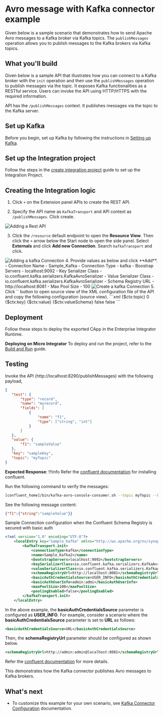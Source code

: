 # Avro message with Kafka connector example

Given below is a sample scenario that demonstrates how to send Apache Avro messages to a Kafka broker via Kafka topics. The `publishMessages` operation allows you to publish messages to the Kafka brokers via Kafka topics.

## What you'll build

Given below is a sample API that illustrates how you can connect to a Kafka broker with the `init` operation and then use the `publishMessages` operation to publish messages via the topic. It exposes Kafka functionalities as a RESTful service. Users can invoke the API using HTTP/HTTPS with the required information.

API has the `/publishMessages` context. It publishes messages via the topic to the Kafka server.

## Set up Kafka

Before you begin, set up Kafka by following the instructions in [Setting up Kafka](setting-up-kafka.md).

## Set up the Integration project

Follow the steps in the [create integration project]({{base_path}}/develop/create-integration-project/) guide to set up the Integration Project.
## Creating the Integration logic

1. Click `+` on the Extension panel APIs to create the REST API.

2. Specify the API name as `KafkaTransport` and API context as `/publishMessages`. Click create.

<img src="{{base_path}}/assets/img/integrate/connectors/kafka-avro-example-1.png" title="Adding a Rest API" alt="Adding a Rest API" />

3. Click the `/resource` default endpoint to open the **Resource View**. Then click the `+` arrow below the Start node to open the side panel. Select **Externals** and click **Add new Connection**. Search `kafkaTransport` and click.
<img src="{{base_path}}/assets/img/integrate/connectors/kafka-avro-example-2.png" title="Adding a kafka Connection" alt="Adding a kafka Connection"/>
4. Provide values as below and click **Add**.
    - Connection Name - Sample_Kafka
    - Connection Type - kafka
    - Boostrap Servers - localhost:9092
    - Key Serializer Class - io.confluent.kafka.serializers.KafkaAvroSerializer
    - Value Serializer Class - io.confluent.kafka.serializers.KafkaAvroSerializer
    - Schema Registry URL - http://localhost:8081
    - Max Pool Size - 100

<img src="{{base_path}}/assets/img/integrate/connectors/kafka-avro-example-3.png" title="Create a kafka Connection" alt="Create a kafka Connection"/>
5. Click `</>` button to open source view of the XML configuration file of the API and copy the following configuration (source view).
    ```xml
    <?xml version="1.0" encoding="UTF-8"?>
    <api context="/publishMessages" name="KafkaTransport" xmlns="http://ws.apache.org/ns/synapse">
        <resource methods="POST" uri-template="/">
            <inSequence>
                <property name="valueSchema" expression="json-eval($.test)" scope="default" type="STRING" />
                <property name="value" expression="json-eval($.value)" scope="default" type="STRING" />
                <property name="key" expression="json-eval($.key)" scope="default" type="STRING" />
                <property name="topic" expression="json-eval($.topic)" scope="default" type="STRING" />
                <kafkaTransport.publishMessages configKey="Sample_Kafka">
                    <topic>{$ctx:topic}</topic>
                    <partitionNo>0</partitionNo>
                    <key>{$ctx:key}</key>
                    <value>{$ctx:value}</value>
                    <valueSchema>{$ctx:valueSchema}</valueSchema>
                    <keySchemaSoftDeleted>false</keySchemaSoftDeleted>
                    <valueSchemaSoftDeleted>false</valueSchemaSoftDeleted>
                </kafkaTransport.publishMessages>
		    </inSequence>
            <faultSequence>
            </faultSequence>
        </resource>
    </api>
    ```

## Deployment

Follow these steps to deploy the exported CApp in the Enterprise Integrator Runtime. 

**Deploying on Micro Integrator**
To deploy and run the project, refer to the [Build and Run]({{base_path}}/develop/deploy-artifacts/#build-and-run) guide.
    
## Testing

Invoke the API (http://localhost:8290/publishMessages) with the following payload,

````json
{
   "test": {
       "type": "record",
       "name": "myrecord",
       "fields": [
           {
               "name": "f1",
               "type": ["string", "int"]
           }
       ]
   },
   "value": {
       "f1": "sampleValue"
   },
   "key": "sampleKey",
   "topic": "myTopic"
}
````

**Expected Response**: 
!!!info
    Refer the [confluent documentation](https://docs.confluent.io/platform/current/installation/overview.html) for installing confluent.
   
Run the following command to verify the messages:
````bash
[confluent_home]/bin/kafka-avro-console-consumer.sh --topic myTopic --bootstrap-server localhost:9092 --property print.key=true --from-beginning
````
See the following message content:
````json
{"f1":{"string":"sampleValue"}}
````  
Sample Connection configuration when the Confluent Schema Registry is secured with basic auth

```xml
<?xml version="1.0" encoding="UTF-8"?>
    <localEntry key="Sample_Kafka" xmlns="http://ws.apache.org/ns/synapse">
        <kafkaTransport.init>
            <connectionType>kafka</connectionType>
            <name>Sample_Kafka2</name>
            <bootstrapServers>localhost:9092</bootstrapServers>
            <keySerializerClass>io.confluent.kafka.serializers.KafkaAvroSerializer</keySerializerClass>
            <valueSerializerClass>io.confluent.kafka.serializers.KafkaAvroSerializer</valueSerializerClass>
            <schemaRegistryUrl>http://localhost:8081</schemaRegistryUrl>
            <basicAuthCredentialsSource>USER_INFO</basicAuthCredentialsSource>
            <basicAuthUserInfo>admin:admi</basicAuthUserInfo>
            <maxPoolSize>100</maxPoolSize>
            <poolingEnabled>false</poolingEnabled>
        </kafkaTransport.init>
    </localEntry>
```
In the above example, the <b>basicAuthCredentialsSource</b> parameter is configured as <b>USER_INFO</b>. For example, consider a scenario where the <b>basicAuthCredentialsSource</b> parameter is set to <b>URL</b> as follows:

````xml 
<basicAuthCredentialsSource>URL</basicAuthCredentialsSource>
````

Then, the <b>schemaRegistryUrl</b> parameter should be configured as shown below.

````xml 
<schemaRegistryUrl>http://admin:admin@localhost:8081</schemaRegistryUrl>
````
Refer the [confluent documentation](https://docs.confluent.io/platform/current/schema-registry/serdes-develop/serdes-avro.html) for more details.

This demonstrates how the Kafka connector publishes Avro messages to Kafka brokers.
   
## What's next

* To customize this example for your own scenario, see [Kafka Connector Configuration](kafka-connector-config.md) documentation.
